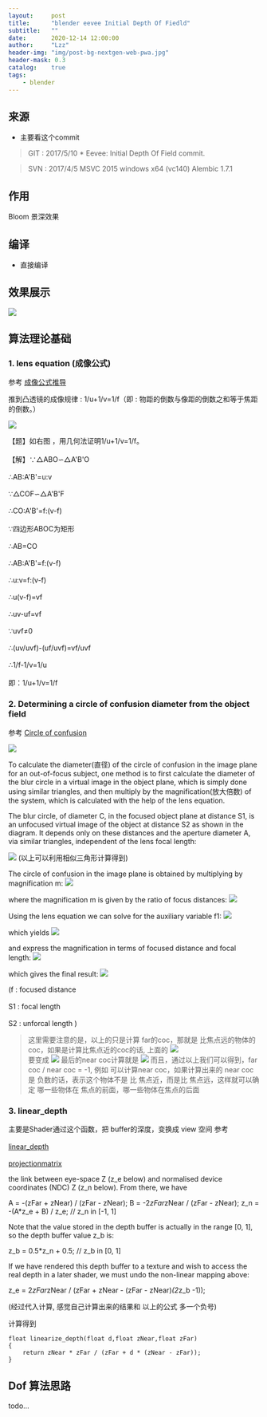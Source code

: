 ```yaml
---
layout:     post
title:      "blender eevee Initial Depth Of Fiedld"
subtitle:   ""
date:       2020-12-14 12:00:00
author:     "Lzz"
header-img: "img/post-bg-nextgen-web-pwa.jpg"
header-mask: 0.3
catalog:    true
tags:
    - blender
---
```


## 来源

- 主要看这个commit

> GIT : 2017/5/10  * Eevee: Initial Depth Of Field commit. <br>  

> SVN : 2017/4/5  MSVC 2015 windows x64 (vc140) Alembic 1.7.1





## 作用 
Bloom 景深效果



## 编译

- 直接编译


## 效果展示

![](/img/Eevee/DepthOfField/Dof.png)


## 算法理论基础

### 1. lens equation (成像公式)
参考 [成像公式推导](https://baike.baidu.com/item/%E6%88%90%E5%83%8F%E5%85%AC%E5%BC%8F)

推到凸透镜的成像规律 : 1/u+1/v=1/f（即 : 物距的倒数与像距的倒数之和等于焦距的倒数。）

![](/img/Eevee/DepthOfField/lens_equation.png)

【题】如右图 ，用几何法证明1/u+1/v=1/f。<br>  
【解】∵△ABO∽△A'B'O				<br>  
∴AB:A'B'=u:v					<br>  
∵△COF∽△A'B'F					<br>  
∴CO:A'B'=f:(v-f)					<br>  
∵四边形ABOC为矩形					<br>  
∴AB=CO								<br>  
∴AB:A'B'=f:(v-f)					<br>  
∴u:v=f:(v-f)						<br>  
∴u(v-f)=vf							<br>  
∴uv-uf=vf							<br>  
∵uvf≠0							<br>  
∴(uv/uvf)-(uf/uvf)=vf/uvf			<br>  
∴1/f-1/v=1/u					<br>  
即：1/u+1/v=1/f					<br>  


### 2. Determining a circle of confusion diameter from the object field 

参考 [Circle of confusion](https://en.wikipedia.org/wiki/Circle_of_confusion#Determining_a_circle_of_confusion_diameter_from_the_object_field)

![](/img/Eevee/DepthOfField/coc.png)

To calculate the diameter(直径) of the circle of confusion in the image plane for an out-of-focus subject, one method is to first calculate the diameter of the blur circle in a virtual image in the object plane, which is simply done using similar triangles, and then multiply by the magnification(放大倍数) of the system, which is calculated with the help of the lens equation.

The blur circle, of diameter C, in the focused object plane at distance S1, is an unfocused virtual image of the object at distance S2 as shown in the diagram. It depends only on these distances and the aperture diameter A, via similar triangles, independent of the lens focal length:

![](/img/Eevee/DepthOfField/Exp-01.png) 
(以上可以利用相似三角形计算得到)

The circle of confusion in the image plane is obtained by multiplying by magnification m:
![](/img/Eevee/DepthOfField/Exp-02.jpg) 

where the magnification m is given by the ratio of focus distances:
![](/img/Eevee/DepthOfField/Exp-03.jpg) 

Using the lens equation we can solve for the auxiliary variable f1:
![](/img/Eevee/DepthOfField/Exp-04.jpg)

which yields
![](/img/Eevee/DepthOfField/Exp-05.jpg)

and express the magnification in terms of focused distance and focal length:
![](/img/Eevee/DepthOfField/Exp-06.jpg)



which gives the final result:
![](/img/Eevee/DepthOfField/Exp-07.jpg)

(f :  focused distance  <br>  
S1 :  focal length     <br>  
S2 :  unforcal length
 )


> 这里需要注意的是，以上的只是计算 far的coc，那就是 比焦点远的物体的coc，如果是计算比焦点近的coc的话, 上面的 ![](/img/Eevee/DepthOfField/Exp-01.jpg)  
要变成
![](/img/Eevee/DepthOfField/Exp-10.png) 
最后的near coc计算就是
![](/img/Eevee/DepthOfField/Exp-11.jpg) 
而且，通过以上我们可以得到，far coc / near coc = -1, 例如 可以计算near coc，如果计算出来的 near coc 是 负数的话，表示这个物体不是 比 焦点近，而是比 焦点远，这样就可以确定 哪一些物体在 焦点的前面，哪一些物体在焦点的后面 


### 3. linear_depth
主要是Shader通过这个函数，把 buffer的深度，变换成 view 空间
参考<br>  
[linear_depth](http://web.archive.org/web/20130416194336/http://olivers.posterous.com/linear-depth-in-glsl-for-real)
<br>  
[projectionmatrix](http://www.songho.ca/opengl/gl_projectionmatrix.html)


the link between eye-space Z (z_e below) and normalised device coordinates (NDC) Z (z_n below). From there, we have

A   = -(zFar + zNear) / (zFar - zNear);
B   = -2*zFar*zNear / (zFar - zNear);
z_n = -(A*z_e + B) / z_e; // z_n in [-1, 1]

Note that the value stored in the depth buffer is actually in the range [0, 1], so the depth buffer value z_b is:

z_b = 0.5*z_n + 0.5; // z_b in [0, 1]

If we have rendered this depth buffer to a texture and wish to access the real depth in a later shader, we must undo the non-linear mapping above:

z_e = 2*zFar*zNear / (zFar + zNear - (zFar - zNear)*(2*z_b -1));

(经过代入计算, 感觉自己计算出来的结果和 以上的公式 多一个负号)


计算得到

```
float linearize_depth(float d,float zNear,float zFar)
{
    return zNear * zFar / (zFar + d * (zNear - zFar));
}
```





## Dof 算法思路
todo...


